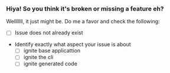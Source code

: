 ### Hiya! So you think it's broken or missing a feature eh?

Welllllll, it just might be.  Do me a favor and check the following:

- [ ] Issue does not already exist
- Identify exactly what aspect your issue is about
  - [ ] ignite base applicattion
  - [ ] ignite the cli
  - [ ] ignite generated code
